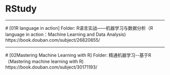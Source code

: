 # RStudy
<hr>
# [01R language in action] Folder:
R语言实战——机器学习与数据分析（R language in action：Machine Learning and Data Analysis) 
https://book.douban.com/subject/26820855/
<hr>
# [02Mastering Machine Learning with R] Folder:
精通机器学习--基于R（Mastering machine learning with R) 
https://book.douban.com/subject/30171193/

